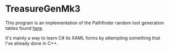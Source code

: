 # TreasureGenMk3
This program is an implementation of the Pathfinder random loot generation tables found [here](http://paizo.com/pathfinderRPG/prd/ultimateEquipment/appendix.html).

It's mainly a way to learn C# its XAML forms by attempting something that I've already done in C++.
